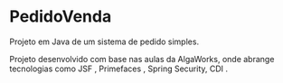 # PedidoVenda
Projeto em Java de um sistema de pedido simples.

Projeto desenvolvido com base nas aulas da AlgaWorks, onde abrange tecnologias como JSF , Primefaces , Spring Security, CDI .
